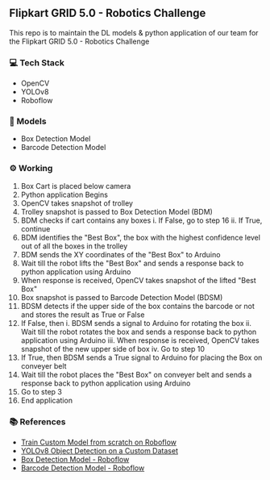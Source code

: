 ## Flipkart GRID 5.0 - Robotics Challenge
This repo is to maintain the DL models & python application of our team for the Flipkart GRID 5.0 - Robotics Challenge

### 💻 Tech Stack
- OpenCV
- YOLOv8
- Roboflow

### 🧠 Models
- Box Detection Model
- Barcode Detection Model

### ⚙️ Working
1. Box Cart is placed below camera
2. Python application Begins
3. OpenCV takes snapshot of trolley
4. Trolley snapshot is passed to Box Detection Model (BDM)
5. BDM checks if cart contains any boxes
    i. If False, go to step 16
    ii. If True, continue
6. BDM identifies the "Best Box", the box with the highest confidence level out of all the boxes in the trolley
7. BDM sends the XY coordinates of the "Best Box" to Arduino
8. Wait till the robot lifts the "Best Box" and sends a response back to python application using Arduino
9. When response is received, OpenCV takes snapshot of the lifted "Best Box"
10. Box snapshot is passed to Barcode Detection Model (BDSM)
11. BDSM detects if the upper side of the box contains the barcode or not and stores the result as True or False
12. If False, then
    i. BDSM sends a signal to Arduino for rotating the box
    ii. Wait till the robot rotates the box and sends a response back to python application using Arduino
    iii. When response is received, OpenCV takes snapshot of the new upper side of box
    iv. Go to step 10
13. If True, then BDSM sends a True signal to Arduino for placing the Box on conveyer belt
14. Wait till the robot places the "Best Box" on conveyer belt and sends a response back to python application using Arduino
15. Go to step 3
16. End application

### 📚 References
- [Train Custom Model from scratch on Roboflow](https://docs.roboflow.com/train/train/train-from-scratch)
- [YOLOv8 Object Detection on a Custom Dataset](https://blog.roboflow.com/how-to-train-yolov8-on-a-custom-dataset/)
- [Box Detection Model - Roboflow](https://universe.roboflow.com/university-of-heidelberg/box-object-detection)
- [Barcode Detection Model - Roboflow](https://universe.roboflow.com/uniqueidwarehouse-xcp0o/barc_det)